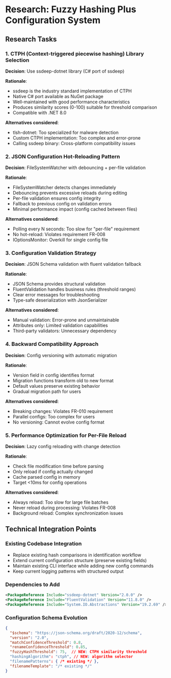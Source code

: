 # Research: Fuzzy Hashing Plus Configuration System








## Research Tasks








### 1. CTPH (Context-triggered piecewise hashing) Library Selection








**Decision**: Use ssdeep-dotnet library (C# port of ssdeep)

**Rationale**:

- ssdeep is the industry standard implementation of CTPH
- Native C# port available as NuGet package
- Well-maintained with good performance characteristics
- Produces similarity scores (0-100) suitable for threshold comparison
- Compatible with .NET 8.0

**Alternatives considered**:

- tlsh-dotnet: Too specialized for malware detection
- Custom CTPH implementation: Too complex and error-prone
- Calling ssdeep binary: Cross-platform compatibility issues

### 2. JSON Configuration Hot-Reloading Pattern








**Decision**: FileSystemWatcher with debouncing + per-file validation

**Rationale**:

- FileSystemWatcher detects changes immediately
- Debouncing prevents excessive reloads during editing
- Per-file validation ensures config integrity
- Fallback to previous config on validation errors
- Minimal performance impact (config cached between files)

**Alternatives considered**:

- Polling every N seconds: Too slow for "per-file" requirement
- No hot-reload: Violates requirement FR-008
- IOptionsMonitor: Overkill for single config file

### 3. Configuration Validation Strategy








**Decision**: JSON Schema validation with fluent validation fallback

**Rationale**:

- JSON Schema provides structural validation
- FluentValidation handles business rules (threshold ranges)
- Clear error messages for troubleshooting
- Type-safe deserialization with JsonSerializer

**Alternatives considered**:

- Manual validation: Error-prone and unmaintainable
- Attributes only: Limited validation capabilities
- Third-party validators: Unnecessary dependency

### 4. Backward Compatibility Approach








**Decision**: Config versioning with automatic migration

**Rationale**:

- Version field in config identifies format
- Migration functions transform old to new format
- Default values preserve existing behavior
- Gradual migration path for users

**Alternatives considered**:

- Breaking changes: Violates FR-010 requirement
- Parallel configs: Too complex for users
- No versioning: Cannot evolve config format

### 5. Performance Optimization for Per-File Reload








**Decision**: Lazy config reloading with change detection

**Rationale**:

- Check file modification time before parsing
- Only reload if config actually changed
- Cache parsed config in memory
- Target <10ms for config operations

**Alternatives considered**:

- Always reload: Too slow for large file batches
- Never reload during processing: Violates FR-008
- Background reload: Complex synchronization issues

## Technical Integration Points








### Existing Codebase Integration








- Replace existing hash comparisons in identification workflow
- Extend current configuration structure (preserve existing fields)
- Maintain existing CLI interface while adding new config commands
- Keep current logging patterns with structured output

### Dependencies to Add








```xml
<PackageReference Include="ssdeep-dotnet" Version="2.0.0" />
<PackageReference Include="FluentValidation" Version="11.8.0" />
<PackageReference Include="System.IO.Abstractions" Version="19.2.69" />
```








### Configuration Schema Evolution








```json
{
  "$schema": "https://json-schema.org/draft/2020-12/schema",
  "version": "2.0",
  "matchConfidenceThreshold": 0.8,
  "renameConfidenceThreshold": 0.85,
  "fuzzyHashThreshold": 75,  // NEW: CTPH similarity threshold
  "hashingAlgorithm": "ctph", // NEW: algorithm selector
  "filenamePatterns": { /* existing */ },
  "filenameTemplate": "/* existing */"
}
```







